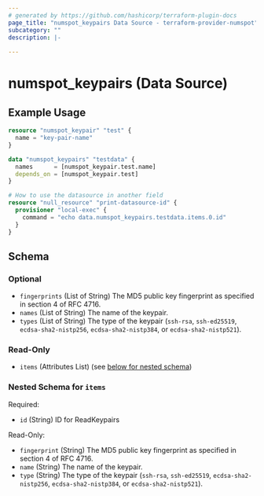 ```yaml
---
# generated by https://github.com/hashicorp/terraform-plugin-docs
page_title: "numspot_keypairs Data Source - terraform-provider-numspot"
subcategory: ""
description: |-
  
---
```


# numspot_keypairs (Data Source)



## Example Usage

```terraform
resource "numspot_keypair" "test" {
  name = "key-pair-name"
}

data "numspot_keypairs" "testdata" {
  names      = [numspot_keypair.test.name]
  depends_on = [numspot_keypair.test]
}

# How to use the datasource in another field
resource "null_resource" "print-datasource-id" {
  provisioner "local-exec" {
    command = "echo data.numspot_keypairs.testdata.items.0.id"
  }
}
```

<!-- schema generated by tfplugindocs -->
## Schema

### Optional

- `fingerprints` (List of String) The MD5 public key fingerprint as specified in section 4 of RFC 4716.
- `names` (List of String) The name of the keypair.
- `types` (List of String) The type of the keypair (`ssh-rsa`, `ssh-ed25519`, `ecdsa-sha2-nistp256`, `ecdsa-sha2-nistp384`, or `ecdsa-sha2-nistp521`).

### Read-Only

- `items` (Attributes List) (see [below for nested schema](#nestedatt--items))

<a id="nestedatt--items"></a>
### Nested Schema for `items`

Required:

- `id` (String) ID for ReadKeypairs

Read-Only:

- `fingerprint` (String) The MD5 public key fingerprint as specified in section 4 of RFC 4716.
- `name` (String) The name of the keypair.
- `type` (String) The type of the keypair (`ssh-rsa`, `ssh-ed25519`, `ecdsa-sha2-nistp256`, `ecdsa-sha2-nistp384`, or `ecdsa-sha2-nistp521`).
